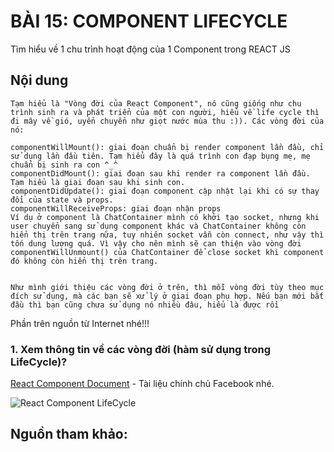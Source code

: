 # BÀI 15: COMPONENT LIFECYCLE

Tìm hiểu về 1 chu trình hoạt động của 1 Component trong REACT JS


## Nội dung

```
Tạm hiểu là "Vòng đời của React Component", nó cũng giống như chu trình sinh ra và phát triển của một con người, hiểu về life cycle thì đi mây về gió, uyển chuyển như giọt nước mùa thu :)). Các vòng đời của nó:

componentWillMount(): giai đoạn chuẩn bị render component lần đầu, chỉ sử dụng lần đầu tiên. Tạm hiểu đây là quá trình con đạp bụng mẹ, mẹ chuẩn bị sinh ra con ^_^
componentDidMount(): giai đoạn sau khi render ra component lần đầu. Tạm hiểu là giai đoạn sau khi sinh con.
componentDidUpdate(): giai đoạn component cập nhật lại khi có sự thay đổi của state và props.
componentWillReceiveProps: giai đoạn nhận props
Ví dụ ở component là ChatContainer mình có khởi tạo socket, nhưng khi user chuyển sang sử dụng component khác và ChatContainer không còn hiển thị trên trang nữa, tuy nhiên socket vẫn còn connect, như vậy thì tốn dung lượng quá. Vì vậy cho nên mình sẽ can thiện vào vòng đời componentWillUnmount() của ChatContainer để close socket khi component đó không còn hiển thị trên trang.


Như mình giới thiệu các vòng đời ở trên, thì mỗi vòng đời tùy theo mục đích sử dụng, mà các bạn sẽ xử lý ở giai đoạn phụ hợp. Nếu bạn mới bắt đầu thì bạn cũng chưa sử dụng nó nhiều đâu, hiểu là được rồi
```

Phần trên nguồn từ Internet nhé!!!


### 1. Xem thông tin về các vòng đời (hàm sử dụng trong LifeCycle)?

[React Component Document](https://facebook.github.io/react/docs/react-component.html) - Tài liệu chính chủ Facebook nhé.

![React Component LifeCycle](https://github.com/nvminhtu/React/blob/master/reactjs/level1/bai14/react-component-lifecycle.jpeg "React Component LifeCycle")

## Nguồn tham khảo:
